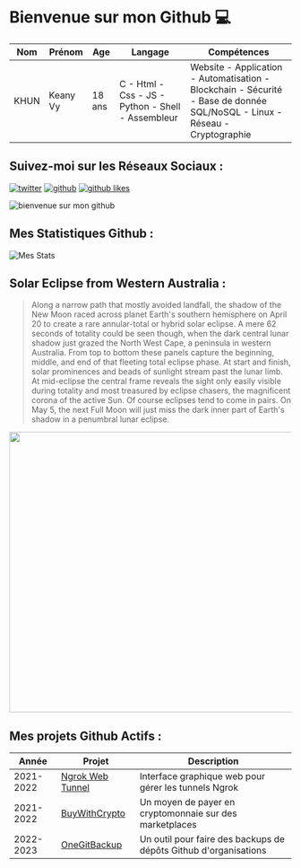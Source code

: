 # Bienvenue sur mon Github 💻
| Nom | Prénom | Age | Langage | Compétences |
|---  |---     |---  |---      |---
| KHUN | Keany Vy | 18 ans | C - Html - Css - JS - Python - Shell - Assembleur | Website - Application - Automatisation - Blockchain - Sécurité - Base de donnée SQL/NoSQL - Linux - Réseau - Cryptographie |

## Suivez-moi sur les Réseaux Sociaux :
[![twitter](https://img.shields.io/twitter/follow/thisiskeanyvy?style=social)](https://twitter.com/thisiskeanyvy)
[![github](https://img.shields.io/github/followers/thisiskeanyvy?style=social)](https://github.com/thisiskeanyvy?tab=followers)
[![github likes](https://img.shields.io/github/stars/thisiskeanyvy?style=social)](https://github.com/thisiskeanyvy)

![bienvenue sur mon github](https://thisiskeanyvy-hosting.pages.dev/banner.gif)

## Mes Statistiques Github :
![Mes Stats](https://github-readme-stats.vercel.app/api?username=thisiskeanyvy&show_icons=true&theme=radical)

## Solar Eclipse from Western Australia :

> Along a narrow path that mostly avoided landfall, the shadow of the New Moon raced across planet Earth's southern hemisphere on April 20 to create a rare annular-total or hybrid solar eclipse. A mere 62 seconds of totality could be seen though, when the dark central lunar shadow just grazed the North West Cape, a peninsula in western Australia. From top to bottom these panels capture the beginning, middle, and end of that fleeting total eclipse phase. At start and finish, solar prominences and beads of sunlight stream past the lunar limb. At mid-eclipse the central frame reveals the sight only easily visible during totality and most treasured by eclipse chasers, the magnificent corona of the active Sun. Of course eclipses tend to come in pairs. On May 5, the next Full Moon will just miss the dark inner part of Earth's shadow in a penumbral lunar eclipse.

<img src='https://apod.nasa.gov/apod/image/2304/PSX_20230420_140324h1024.jpg' width="800" height="500"/>

## Mes projets Github Actifs :
| Année | Projet | Description |
|---   |---     |---          |
| 2021-2022 | [Ngrok Web Tunnel](https://github.com/thisiskeanyvy/ngrok-web-manager) | Interface graphique web pour gérer les tunnels Ngrok |
| 2021-2022 | [BuyWithCrypto](https://github.com/BuyWithCrypto) | Un moyen de payer en cryptomonnaie sur des marketplaces |
| 2022-2023 | [OneGitBackup](https://github.com/BuyWithCrypto/OneGitBackup) | Un outil pour faire des backups de dépôts Github d'organisations |
